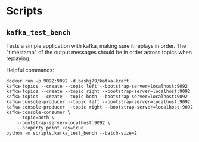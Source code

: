 # Scripts

## `kafka_test_bench`

Tests a simple application with kafka, making sure it replays in order.
The "timestamp" of the output messages should be in order across topics when replaying.


Helpful commands:

```shell
docker run -p 9092:9092 -d bashj79/kafka-kraft
kafka-topics --create --topic left --bootstrap-server=localhost:9092
kafka-topics --create --topic right --bootstrap-server=localhost:9092
kafka-topics --create --topic both --bootstrap-server=localhost:9092
kafka-console-producer --topic left --bootstrap-server=localhost:9092
kafka-console-producer --topic right --bootstrap-server=localhost:9092
kafka-console-consumer \
    --topic=both \
    --bootstrap-server=localhost:9092 \
    --property print.key=true
python -m scripts.kafka_test_bench --batch-size=2
```
